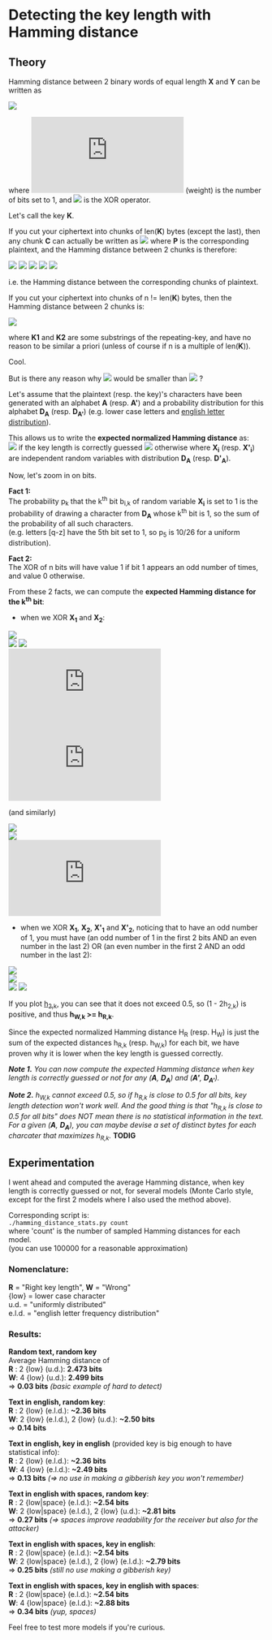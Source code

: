 # Detecting the key length with Hamming distance

## Theory

Hamming distance between 2 binary words of equal length **X** and **Y** can be written as

![](https://latex.codecogs.com/gif.latex?wt(X&space;\oplus&space;Y))

where ![](https://latex.codecogs.com/gif.latex?wt) (weight) is the number of bits set to 1, and ![](https://latex.codecogs.com/gif.latex?\oplus) is the XOR operator.

Let's call the key **K**.

If you cut your ciphertext into chunks of len(**K**) bytes (except the last), then any chunk **C** can actually be written as ![](https://latex.codecogs.com/gif.latex?C&space;=&space;P&space;\oplus&space;K) where **P** is the corresponding plaintext, and the Hamming distance between 2 chunks is therefore:

![](https://latex.codecogs.com/gif.latex?wt(C1\oplus&space;C2)&space;=)  
![](https://latex.codecogs.com/gif.latex?wt((P1\oplus&space;K)\oplus(P2\oplus&space;K))&space;=)  
![](https://latex.codecogs.com/gif.latex?wt(P1\oplus&space;K\oplus&space;P2\oplus&space;K)&space;=)  
![](https://latex.codecogs.com/gif.latex?wt(P1\oplus&space;P2\oplus&space;K\oplus&space;K)&space;=)  
![](https://latex.codecogs.com/gif.latex?wt(P1\oplus&space;P2))

i.e. the Hamming distance between the corresponding chunks of plaintext.

If you cut your ciphertext into chunks of n != len(**K**) bytes, then the Hamming distance between 2 chunks is:

![](https://latex.codecogs.com/gif.latex?wt(C1\oplus&space;C2)&space;=&space;wt(P1\oplus&space;K1\oplus&space;P2\oplus&space;K2))

where **K1** and **K2** are some substrings of the repeating-key, and have no reason to be similar a priori (unless of course if n is a multiple of len(**K**)).

Cool.

But is there any reason why ![](https://latex.codecogs.com/gif.latex?wt(P1\oplus&space;P2)) would be smaller than ![](https://latex.codecogs.com/gif.latex?wt(P1\oplus&space;K1\oplus&space;P2\oplus&space;K2)) ?

Let's assume that the plaintext (resp. the key)'s characters have been generated with an alphabet **A** (resp. **A'**) and a probability distribution for this alphabet **D<sub>A</sub>** (resp. **D<sub>A'</sub>**) (e.g. lower case letters and [english letter distribution](https://en.wikipedia.org/wiki/Letter_frequency#Relative_frequencies_of_letters_in_the_English_language)).

This allows us to write the **expected normalized Hamming distance** as:  
![](https://latex.codecogs.com/gif.latex?H_R=E[wt(X_{1}\oplus&space;X_{2})]) if the key length is correctly guessed  
![](https://latex.codecogs.com/gif.latex?H_W=E[wt(X_{1}\oplus&space;X_{2}\oplus&space;X'_{1}\oplus&space;X'_{2})]) otherwise  
where **X<sub>i</sub>** (resp. **X'<sub>i</sub>**) are independent random variables with distribution **D<sub>A</sub>** (resp. **D'<sub>A</sub>**).

Now, let's zoom in on bits.

**Fact 1:**  
The probability p<sub>k</sub> that the k<sup>th</sup> bit b<sub>i,k</sub> of random variable **X<sub>i</sub>** is set to 1 is the probability of drawing a character from **D<sub>A</sub>** whose k<sup>th</sup> bit is 1, so the sum of the probability of all such characters.  
(e.g. letters [q-z] have the 5th bit set to 1, so p<sub>5</sub> is 10/26 for a uniform distribution).

**Fact 2:**  
The XOR of n bits will have value 1 if bit 1 appears an odd number of times, and value 0 otherwise.

From these 2 facts, we can compute the **expected Hamming distance for the k<sup>th</sup> bit**:

- when we XOR **X<sub>1</sub>** and **X<sub>2</sub>**:

![](https://latex.codecogs.com/gif.latex?h_{R,k}=h_{2,k}&space;=)  
![](https://latex.codecogs.com/gif.latex?E[wt(b_{1,k}\oplus&space;b_{2,k})]&space;=)  
![](https://latex.codecogs.com/gif.latex?E[b_{1,k}\oplus&space;b_{2,k}]&space;=)  
![](https://latex.codecogs.com/gif.latex?p(1.bit.set)&space;=)  
![](https://latex.codecogs.com/gif.latex?2p_k(1-p_k))

(and similarly)

![](https://latex.codecogs.com/gif.latex?h'_{2,k}&space;=)  
![](https://latex.codecogs.com/gif.latex?E[b'_{1,k}\oplus&space;b'_{2,k}]&space;=)  
![](https://latex.codecogs.com/gif.latex?2p'_k(1-p'_k))

- when we XOR **X<sub>1</sub>**, **X<sub>2</sub>**, **X'<sub>1</sub>** and **X'<sub>2</sub>**, noticing that to have an odd number of 1, you must have (an odd number of 1 in the first 2 bits AND an even number in the last 2) OR (an even number in the first 2 AND an odd number in the last 2):

![](https://latex.codecogs.com/gif.latex?h_{W,k}&space;=)  
![](https://latex.codecogs.com/gif.latex?E[b_{1,k}\oplus&space;b_{2,k}\oplus&space;b'_{1,k}\oplus&space;b'_{2,k}]&space;=)  
![](https://latex.codecogs.com/gif.latex?h_{2,k}(1-h'_{2,k})&plus;h'_{2,k}(1-h_{2,k})&space;=)  
![](https://latex.codecogs.com/gif.latex?h_{2,k}&plus;h'_{2,k}(1-2h_{2,k}))

If you plot [h<sub>2,k</sub>](http://fooplot.com/#W3sidHlwZSI6MCwiZXEiOiIyKngqKDEteCkiLCJjb2xvciI6IiMwMDAwMDAifSx7InR5cGUiOjEwMDAsIndpbmRvdyI6WyIwIiwiMSIsIjAiLCIwLjYiXX1d), you can see that it does not exceed 0.5, so (1 - 2h<sub>2,k</sub>) is positive, and thus **h<sub>W,k</sub> >= h<sub>R,k</sub>**.

Since the expected normalized Hamming distance H<sub>R</sub> (resp. H<sub>W</sub>) is just the sum of the expected distances h<sub>R,k</sub> (resp. h<sub>W,k</sub>) for each bit, we have proven why it is lower when the key length is guessed correctly.

***Note 1.** You can now compute the expected Hamming distance when key length is correctly guessed or not for any (**A**, **D<sub>A</sub>**) and (**A'**, **D<sub>A'</sub>**).*

***Note 2.** h<sub>W,k</sub> cannot exceed 0.5, so if h<sub>R,k</sub> is close to 0.5 for all bits, key length detection won't work well. And the good thing is that "h<sub>R,k</sub> is close to 0.5 for all bits" does NOT mean there is no statistical information in the text. For a given (**A**, **D<sub>A</sub>**), you can maybe devise a set of distinct bytes for each charcater that maximizes h<sub>R,k</sub>.* **TODIG**

## Experimentation

I went ahead and computed the average Hamming distance, when key length is correctly guessed or not, for several models (Monte Carlo style, except for the first 2 models where I also used the method above).

Corresponding script is:  
```./hamming_distance_stats.py count```  
where 'count' is the number of sampled Hamming distances for each model.  
(you can use 100000 for a reasonable approximation)

### Nomenclature:

**R** = "Right key length", **W** = "Wrong"  
{low} = lower case character  
u.d. = "uniformly distributed"  
e.l.d. = "english letter frequency distribution"  

### Results:

**Random text, random key**  
Average Hamming distance of  
**R** :  2 {low} (u.d.): **2.473 bits**  
**W**: 4 {low} (u.d.): **2.499 bits**  
=> **0.03 bits** *(basic example of hard to detect)*

**Text in english, random key**:  
**R** : 2 {low} (e.l.d.): **~2.36 bits**  
**W**: 2 {low} (e.l.d.), 2 {low} (u.d.): **~2.50 bits**  
=> **0.14 bits**

**Text in english, key in english** (provided key is big enough to have statistical info):  
**R** : 2 {low} (e.l.d.): **~2.36 bits**  
**W**: 4 {low} (e.l.d.): **~2.49 bits**  
=> **0.13 bits** *(=> no use in making a gibberish key you won't remember)*

**Text in english with spaces, random key**:  
**R** : 2 {low|space} (e.l.d.): **~2.54 bits**  
**W**: 2 {low|space} (e.l.d.), 2 {low} (u.d.): **~2.81 bits**  
=> **0.27 bits** *(=> spaces improve readability for the receiver but also for the attacker)*

**Text in english with spaces, key in english**:  
**R** : 2 {low|space} (e.l.d.): **~2.54 bits**  
**W**: 2 {low|space} (e.l.d.), 2 {low} (e.l.d.): **~2.79 bits**  
=> **0.25 bits** *(still no use making a gibberish key)*

**Text in english with spaces, key in english with spaces**:  
**R** : 2 {low|space} (e.l.d.): **~2.54 bits**  
**W**: 4 {low|space} (e.l.d.): **~2.88 bits**  
=> **0.34 bits** *(yup, spaces)*

Feel free to test more models if you're curious.
